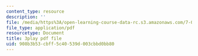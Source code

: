 ```yaml
---
content_type: resource
description: ''
file: /media/https%3A/open-learning-course-data-rc.s3.amazonaws.com/7-01sc-fundamentals-of-biology-fall-2011/908b3b53cbff5c40539d003cbbd0bb80_reYwbnuhFU0.pdf
file_type: application/pdf
resourcetype: Document
title: 3play pdf file
uid: 908b3b53-cbff-5c40-539d-003cbbd0bb80
---
```

